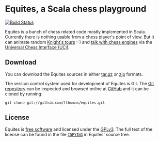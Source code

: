 # Equites, a Scala chess playground
[![Build Status](https://travis-ci.org/fthomas/equites.png?branch=master)](https://travis-ci.org/fthomas/equites)
<!--[![Coverage Status](https://coveralls.io/repos/fthomas/equites/badge.png?branch=master)](https://coveralls.io/r/fthomas/equites)-->

Equites is a bunch of chess related code mostly implemented in Scala.
Currently there is nothing usable from a chess player's point of view.
But it can animate random [Knight's tours][Equites] :-) and [talk with
chess engines][UciExample] via the [Universal Chess Interface (UCI)][UCI].

[Equites]: http://equites.timepit.eu/
[UCI]: http://en.wikipedia.org/wiki/Universal_Chess_Interface
[UciExample]: https://github.com/fthomas/equites/blob/master/core/src/main/scala/eu/timepit/equites/proto/UciExample.scala

## Download

You can download the Equites sources in either [tar.gz][] or [zip][] formats.

[tar.gz]: https://github.com/fthomas/equites/tarball/master
[zip]:    https://github.com/fthomas/equites/zipball/master

The version control system used for development of Equites is Git. The [Git
repository][] can be inspected and browsed online at [GitHub][] and it can
be cloned by running:

    git clone git://github.com/fthomas/equites.git

[Git repository]: http://github.com/fthomas/equites
[GitHub]: http://github.com/

## License

Equites is [free software][] and licensed under the [GPLv3][]. The full text
of the license can be found in the file [`COPYING`][COPYING] in Equites'
source tree.

[free software]: http://www.gnu.org/philosophy/free-sw.html
[GPLv3]: http://www.gnu.org/licenses/gpl-3.0.html
[COPYING]: https://github.com/fthomas/equites/blob/master/COPYING
